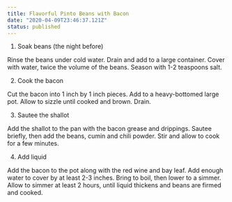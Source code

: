 ```yaml
---
title: Flavorful Pinto Beans with Bacon
date: "2020-04-09T23:46:37.121Z"
status: published
---
```


1. Soak beans (the night before)

Rinse the beans under cold water. Drain and add to a large container.
Cover with water, twice the volume of the beans. Season with 1-2 teaspoons salt.

2. Cook the bacon

Cut the bacon into 1 inch by 1 inch pieces. Add to a heavy-bottomed large pot.  Allow to sizzle until cooked and brown. Drain.  

3. Sautee the shallot

Add the shallot to the pan with the bacon grease and drippings. Sautee briefly,
then add the beans, cumin and chili powder. Stir and allow to cook for a few
minutes.

4. Add liquid

Add the bacon to the pot along with the red wine and bay leaf. Add enough water to cover by at least 2-3 inches. Bring to boil, then lower to a simmer. Allow to simmer at least 2 hours, until liquid thickens and beans are firmed and cooked.
